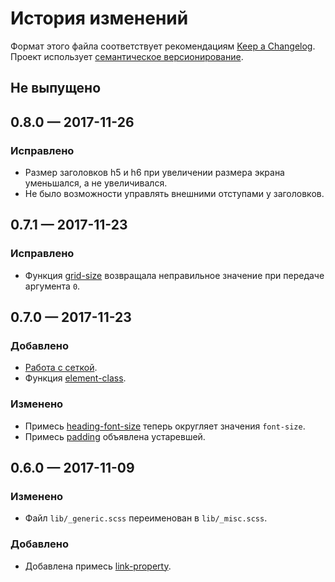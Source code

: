 # История изменений

Формат этого файла соответствует рекомендациям [Keep a Changelog](http://keepachangelog.com/en/1.0.0/).
Проект использует [семантическое версионирование](http://semver.org/spec/v2.0.0.html).

## Не выпущено

## 0.8.0 — 2017-11-26

### Исправлено

- Размер заголовков h5 и h6 при увеличении размера экрана уменьшался, а не увеличивался.
- Не было возможности управлять внешними отступами у заголовков.
 

## 0.7.1 — 2017-11-23

### Исправлено

- Функция [grid-size](docs/grid.ru.md#grid-size) возвращала неправильное значение при передаче
  аргумента `0`.


## 0.7.0 — 2017-11-23

### Добавлено

- [Работа с сеткой](docs/grid.ru.md).
- Функция [element-class](docs/bem.ru.md#element-class).

### Изменено

- Примесь [heading-font-size](docs/typography.ru.md#heading-font-size) теперь округляет значения
  `font-size`.
- Примесь [padding](docs/misc.ru.md#padding) объявлена устаревшей.

## 0.6.0 — 2017-11-09

### Изменено

- Файл `lib/_generic.scss` переименован в `lib/_misc.scss`.

### Добавлено

- Добавлена примесь [link-property](docs/misc.ru.md#link-property).

